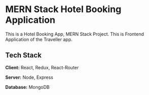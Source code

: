# MERN Stack Hotel Booking Application

This is a Hotel Booking App, MERN Stack Project.
This is Frontend Application of the Traveller app.


## Tech Stack

**Client:** React, Redux, React-Router

**Server:** Node, Express

**Database:** MongoDB
